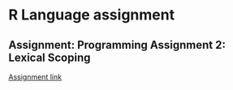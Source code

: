 # R Language assignment

## Assignment: Programming Assignment 2: Lexical Scoping


[Assignment link](https://www.coursera.org/learn/r-programming/peer/tNy8H/programming-assignment-2-lexical-scoping)

